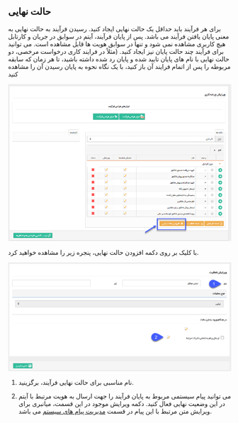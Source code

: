 ﻿## حالت نهایی

برای هر فرآیند باید حداقل یک حالت نهایی ایجاد کنید. رسیدن فرآیند به حالت نهایی به معنی پایان یافتن فرآیند می باشد. پس از پایان فرآیند، آیتم در سوابق در جریان و کارتابل هیچ کاربری مشاهده نمی شود و تنها در سوابق هویت ها قابل مشاهده است. می توانید برای فرآیند چند حالت پایان نیز ایجاد کنید. (مثلاً در فرایند کاری درخواست مرخصی، دو حالت نهایی با نام های پایان تایید شده و پایان رد شده داشته باشید، تا هر زمان که سابقه مربوطه را پس از اتمام فرایند آن باز کنید، با یک نگاه نحوه به پایان رسیدن آن را مشاهده کنید

![](EndState1.png)

با کلیک بر روی دکمه افزودن حالت نهایی، پنجره زیر را مشاهده خواهید کرد.

![](EndState2.png)

1. نام مناسبی برای حالت نهایی فرآیند، برگزینید.

2. می توانید پیام سیستمی مربوط به پایان فرآیند را جهت ارسال به هویت مرتبط با آیتم در این وضعیت نهایی فعال کنید. دکمه ویرایش موجود در این قسمت، میانبری برای ویرایش متن مرتبط با این پیام در قسمت <a href="file%3A%2F%2F%2FC%3A%5CUsers%5CH.abasi%5CDesktop%5Chelp%5Cmd%20help%5CBasic-Information%5CManage-system-messages%5CManage-system-messages.md" target="_blank">مدیریت پیام های سیستم</a> می باشد.


